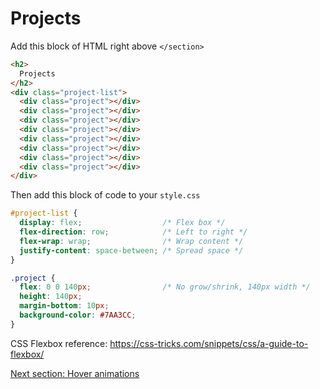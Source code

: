 # Projects

Add this block of HTML right above `</section>`

```html
<h2>
  Projects
</h2>
<div class="project-list">
  <div class="project"></div>
  <div class="project"></div>
  <div class="project"></div>
  <div class="project"></div>
  <div class="project"></div>
  <div class="project"></div>
  <div class="project"></div>
  <div class="project"></div>
</div>
```

Then add this block of code to your `style.css`
```css
#project-list {
  display: flex;                  /* Flex box */
  flex-direction: row;            /* Left to right */
  flex-wrap: wrap;                /* Wrap content */
  justify-content: space-between; /* Spread space */
}

.project {
  flex: 0 0 140px;                /* No grow/shrink, 140px width */
  height: 140px;
  margin-bottom: 10px;
  background-color: #7AA3CC;
}
```

CSS Flexbox reference: https://css-tricks.com/snippets/css/a-guide-to-flexbox/

[Next section: Hover animations](https://github.com/andytechyon/techyon/blob/master/resources/10-Hover-animations.md)
